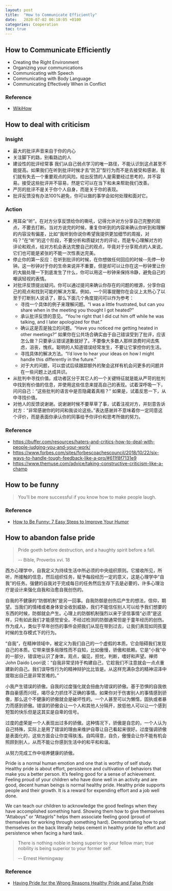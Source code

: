 ```yaml
---
layout: post
title:  "How to Communicate Efficiently"
date:   2020-07-02 00:10:05 +0100
categories: Cooperation
toc: true
---
```


## How to Communicate Efficiently

* Creating the Right Environment
* Organizing your communications
* Communicating with Speech
* Communicating with Body Language
* Communicating Effectively When in Conflict

### Reference

* [WikiHow](https://www.wikihow.com/Communicate-Effectively)

## How to deal with criticism

### Insight

* 最大的批评声音来自于你的内心
* 关注脚下的路，别看路边的人
* 建设性的批评经常事 我们从自己弱点学习的唯一路径，不能认识到这点甚至不能提高。如果我们在听到批评时候才去“防卫”型行为而不是去接受和感谢，我们就有失去一个重要观点的风险。给出反馈的人是需要经过思考的，并不容易。接受这些批评并不容易，然是它可以在当下和未来帮助我们改善。
* 严厉的批评不是关于你个人自身，而是关于你的表现。
* 批评反馈没有办法100%避免，你可以做的事学会如何处理和面对它。

### Action

* 用耳朵“听”。在对方分享反馈给你的嘶吼，记得允许对方分享自己完整的观点，不要去打断。当对方说完的时候，重复你听到的内容来确认你听到和理解的内容没有偏差，比如“我听到你说你希望我提供更加细节的周报，对吗？”在“听”的这个阶段，不要分析和质疑对方的评论，而是专心理解对方的评论和观点，给对方机会表达完整自己的观点，毕竟对于分享观点的人来说，它们也可能是紧张的不能一次性表达完美。
* 停止你的第一反应：在听到批评的时候，在你想做任何回应的时候--先停一秒钟。这一秒钟对于你的生命来说并不重要，但是却可以让你在这一秒钟里让你的大脑处理一下到底发生了什么，你可以用这一秒钟来保持冷静，避免自己的嘲讽轻视的表情。
* 对批评反馈提出疑问。你可以通过提问来确认你存在的问题的根源，分享你自己的观点和找到可能的解决方案。例如，一个同事提醒你在会议上太热心了以至于打断别人说话了，那么下面几个角度提问可以作为参考：
  * 寻找一个具体的例子来理解问题。“I was a little frustrated, but can you share when in the meeting you thought I got heated?”
  * 承认批评反馈的意见。“You’re right that I did cut him off while he was talking, and I later apologized for that.”
  * 确认这是否是独立的问题。“Have you noticed me getting heated in other meetings?” 如果你在公共场合确实由于自己错误受到了批评，应该怎么做？只要承认错误道歉就好了。不要像大多数人那样浪费时间去焦虑，沮丧，愧疚。聪明的人知道错误经常发生，不要让它掌控你的生活。
  * 寻找具体的解决方法。“I’d love to hear your ideas on how I might handle this differently in the future.”
  * 对于大的问题，可以尝试后续跟踪额外的聚会这样有机会问更多的问题并在一些问题上达成共识。
* 从批判中寻找价值。成功者区分于其它人的一个关键特征就是能从严苛的批判中找到有价值的信息，并使用这些信息来提高自己的表现。试着深呼吸一下，问问自己：“这些批判的语言中是否隐藏着真相？” 如果是，试着反思一下，从中寻找价值。
* 对他人的反馈说谢谢。说谢谢时候不要草草了事，试着注视对方，并刻意告诉对方：“非常感谢你的时间和我谈论这些。”表达感谢并不意味着你一定同意这个评价，而是表面你承认你的同事给予你评价和思考所做的努力。

### Reference

* <https://buffer.com/resources/haters-and-critics-how-to-deal-with-people-judging-you-and-your-work/>
* <https://www.forbes.com/sites/forbescoachescouncil/2018/10/22/six-ways-to-handle-tough-feedback-like-a-pro/#611f8f7131e9>
* <https://www.themuse.com/advice/taking-constructive-criticism-like-a-champ>

## How to be funny

> You’ll be more successful if you know how to make people laugh.

### Reference

* [How to Be Funny: 7 Easy Steps to Improve Your Humor](https://www.scienceofpeople.com/how-to-be-funny/)

## How to abandon false pride

> Pride goeth before destruction, and a haughty spirit before a fall.
>
> -- Bible, Proverbs xvi. 18

西方心理学中，自我定义为持续生活中所必须的中央组织原则。它接收所见，所听，所接触的信息，然后组织任务，赋予每段经历一定的意义，这是心理学中“自我”的任务。强健的自我对于完成每日的任务然后生存下去是必要的，许多心理治疗是设计来强化自我和治愈自我创伤的。

自我的不健康的“防御机制”是另一回事。自我防御是创伤后产生的想法，信仰，期望。当我们的情绪或者身体安全收到威胁，我们不能信任别人可以给予我们想要的东西的时候，防御就会产生。心理上的防御机制强烈以来于坚信事情“必须”是这样，只有如此我们才能感觉安全。不经过检测的防御通常但是于童年经历的创伤。作为成人，类似于早年创伤的事件会把我们从现在带到过去，让我们表现如同孩童时候的生存模式下的行为。

“自我”，在精神领域中，被定义为我们自己的一个虚假的本质。它会阻碍我们发现自己的本质。它带来很多局限性而不自知，比如傲慢，骄傲和抵赖。它是“小我”中的一部分，错误地认识了身体，观点，偏见，担忧，判断，嗜好和声望。禅师John Daido Loori说：“自我非常坚持于构建自己，它趁我们不注意就会一点点重建新的自己。我们误导性行为的精神辩护比比皆是。从这样充满杂念的精神沼泽中提取出自己是非常苦难的。”

小我产生错误的骄傲。自我的过度强化就会扭曲为错误的骄傲。基于恐惧的自我依靠自豪感而兴旺，竭尽全力抓住不正确的事情。如果你对于伤害别人的事情感到骄傲，那么这个不健康的骄傲就会是破坏性的。一个人甚至可以为懒惰，固执或者暴力而感到骄傲。错误的骄傲会让一个人和其他人分隔开，放低他人可以让一个感到短暂的快乐但是这其实是自卑的信号。

过度的虚荣是一个人表现出过多的骄傲。这种情况下，骄傲是自恋的，一个人认为自己特殊，实际上是用了错误的理由来维护自尊让自己看起来很好。过度强调骄傲是表面化的，这些方面会让你变得肤浅。自鸣得意，自负，傲慢会让你不能有机会照顾到别人，从而不能让你感到生活中的和平和和谐。

从努力完成工作中培养健康的骄傲。

Pride is a normal human emotion and one that is worthy of self study. Healthy pride is about effort, persistence and cultivation of behaviors that make you a better person. It’s feeling good for a sense of achievement. Feeling proud of your children who have done well in an activity and are good, decent human beings is normal healthy pride. Healthy pride supports people and their growth. It is a reward for expending effort and a job well done.

We can teach our children to acknowledge the good feelings when they have accomplished something hard. Showing them how to give themselves “Attaboys” or “Attagirls” helps them associate feeling good (proud of themselves for working through something hard). Demonstrating how to pat themselves on the back literally helps cement in healthy pride for effort and persistence when facing a hard task.

> There is nothing noble in being superior to your fellow man; true nobility is being superior to your former self.
>
> -- Ernest Hemingway

### Reference

* [Having Pride for the Wrong Reasons Healthy Pride and False Pride](https://lynnenamka.com/narcissism/narcissism-articles/pride-wrong-reasons-healthy-pride-false-pride/)
